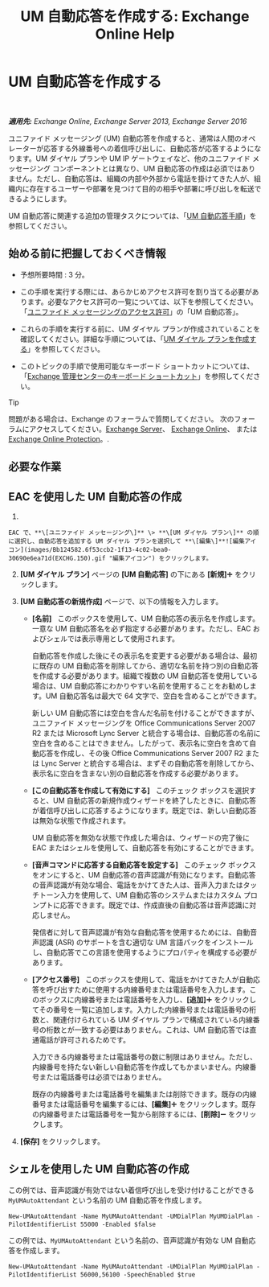 ﻿---
title: 'UM 自動応答を作成する: Exchange Online Help'
TOCTitle: UM 自動応答を作成する
ms:assetid: 773f53fb-d80f-4a79-8bd3-bd753942489f
ms:mtpsurl: https://technet.microsoft.com/ja-jp/library/Aa998875(v=EXCHG.150)
ms:contentKeyID: 49896324
ms.date: 05/22/2018
mtps_version: v=EXCHG.150
f1_keywords:
- Microsoft.Exchange.Management.SnapIn.Esm.OrganizationConfiguration.UnifiedMessaging.CreateAutoAttendantWizardForm.CreateAutoAttendantWizardPage
ms.translationtype: HT
---

# UM 自動応答を作成する

 

_**適用先:** Exchange Online, Exchange Server 2013, Exchange Server 2016_

ユニファイド メッセージング (UM) 自動応答を作成すると、通常は人間のオペレーターが応答する外線番号への着信呼び出しに、自動応答が応答するようになります。UM ダイヤル プランや UM IP ゲートウェイなど、他のユニファイド メッセージング コンポーネントとは異なり、UM 自動応答の作成は必須ではありません。ただし、自動応答は、組織の内部や外部から電話を掛けてきた人が、組織内に存在するユーザーや部署を見つけて目的の相手や部署に呼び出しを転送できるようにします。

UM 自動応答に関連する追加の管理タスクについては、「[UM 自動応答手順](um-auto-attendant-procedures-exchange-2013-help.md)」を参照してください。

## 始める前に把握しておくべき情報

  - 予想所要時間 : 3 分。

  - この手順を実行する際には、あらかじめアクセス許可を割り当てる必要があります。必要なアクセス許可の一覧については、以下を参照してください。「[ユニファイド メッセージングのアクセス許可](unified-messaging-permissions-exchange-2013-help.md)」の「UM 自動応答」。

  - これらの手順を実行する前に、UM ダイヤル プランが作成されていることを確認してください。詳細な手順については、「[UM ダイヤル プランを作成する](create-a-um-dial-plan-exchange-2013-help.md)」を参照してください。

  - このトピックの手順で使用可能なキーボード ショートカットについては、「[Exchange 管理センターのキーボード ショートカット](keyboard-shortcuts-in-the-exchange-admin-center-exchange-online-protection-help.md)」を参照してください。


> [!TIP]
> 問題がある場合は、Exchange のフォーラムで質問してください。 次のフォーラムにアクセスしてください。<A href="https://go.microsoft.com/fwlink/p/?linkid=60612">Exchange Server</A>、 <A href="https://go.microsoft.com/fwlink/p/?linkid=267542">Exchange Online</A>、 または <A href="https://go.microsoft.com/fwlink/p/?linkid=285351">Exchange Online Protection</A>。.



## 必要な作業

## EAC を使用した UM 自動応答の作成

1.  
    
    EAC で、**\[ユニファイド メッセージング\]** \> **\[UM ダイヤル プラン\]** の順に選択し、自動応答を追加する UM ダイヤル プランを選択して **\[編集\]**![編集アイコン](images/Bb124582.6f53ccb2-1f13-4c02-bea0-30690e6ea71d(EXCHG.150).gif "編集アイコン") をクリックします。

2.  **\[UM ダイヤル プラン\]** ページの **\[UM 自動応答\]** の下にある **\[新規\]**![\[追加\] アイコン](images/JJ218640.c1e75329-d6d7-4073-a27d-498590bbb558(EXCHG.150).gif "[追加] アイコン") をクリックします。

3.  **\[UM 自動応答の新規作成\]** ページで、以下の情報を入力します。
    
      - **\[名前\]**   このボックスを使用して、UM 自動応答の表示名を作成します。一意な UM 自動応答名を必ず指定する必要があります。ただし、EAC およびシェルでは表示専用として使用されます。
        
        自動応答を作成した後にその表示名を変更する必要がある場合は、最初に既存の UM 自動応答を削除してから、適切な名前を持つ別の自動応答を作成する必要があります。組織で複数の UM 自動応答を使用している場合は、UM 自動応答にわかりやすい名前を使用することをお勧めします。UM 自動応答名は最大で 64 文字で、空白を含めることができます。
        
        新しい UM 自動応答には空白を含んだ名前を付けることができますが、ユニファイド メッセージングを Office Communications Server 2007 R2 または Microsoft Lync Server と統合する場合は、自動応答の名前に空白を含めることはできません。したがって、表示名に空白を含めて自動応答を作成し、その後 Office Communications Server 2007 R2 または Lync Server と統合する場合は、まずその自動応答を削除してから、表示名に空白を含まない別の自動応答を作成する必要があります。
    
      - **\[この自動応答を作成して有効にする\]**   このチェック ボックスを選択すると、UM 自動応答の新規作成ウィザードを終了したときに、自動応答が着信呼び出しに応答するようになります。既定では、新しい自動応答は無効な状態で作成されます。
        
        UM 自動応答を無効な状態で作成した場合は、ウィザードの完了後に EAC またはシェルを使用して、自動応答を有効にすることができます。
    
      - **\[音声コマンドに応答する自動応答を設定する\]**   このチェック ボックスをオンにすると、UM 自動応答の音声認識が有効になります。自動応答の音声認識が有効な場合、電話をかけてきた人は、音声入力またはタッチトーン入力を使用して、UM 自動応答のシステムまたはカスタム プロンプトに応答できます。既定では、作成直後の自動応答は音声認識に対応しません。
        
        発信者に対して音声認識が有効な自動応答を使用するためには、自動音声認識 (ASR) のサポートを含む適切な UM 言語パックをインストールし、自動応答でこの言語を使用するようにプロパティを構成する必要があります。
    
      - **\[アクセス番号\]**   このボックスを使用して、電話をかけてきた人が自動応答を呼び出すために使用する内線番号または電話番号を入力します。このボックスに内線番号または電話番号を入力し、**\[追加\]**![\[追加\] アイコン](images/JJ218640.c1e75329-d6d7-4073-a27d-498590bbb558(EXCHG.150).gif "[追加] アイコン") をクリックしてその番号を一覧に追加します。入力した内線番号または電話番号の桁数と、関連付けられている UM ダイヤル プランで構成されている内線番号の桁数とが一致する必要はありません。これは、UM 自動応答では直通電話が許可されるためです。
        
        入力できる内線番号または電話番号の数に制限はありません。ただし、内線番号を持たない新しい自動応答を作成してもかまいません。内線番号または電話番号は必須ではありません。
        
        既存の内線番号または電話番号を編集または削除できます。既存の内線番号または電話番号を編集するには、**\[編集\]**![\[追加\] アイコン](images/JJ218640.c1e75329-d6d7-4073-a27d-498590bbb558(EXCHG.150).gif "[追加] アイコン") をクリックします。既存の内線番号または電話番号を一覧から削除するには、**\[削除\]**![\[削除\] アイコン](images/Dd362328.479b6ced-8d64-4277-a725-f17fea202b28(EXCHG.150).gif "[削除] アイコン") をクリックします。

4.  **\[保存\]** をクリックします。

## シェルを使用した UM 自動応答の作成

この例では、音声認識が有効ではない着信呼び出しを受け付けることができる `MyUMAutoAttendant` という名前の UM 自動応答を作成します。

    New-UMAutoAttendant -Name MyUMAutoAttendant -UMDialPlan MyUMDialPlan -PilotIdentifierList 55000 -Enabled $false

この例では、`MyUMAutoAttendant` という名前の、音声認識が有効な UM 自動応答を作成します。

    New-UMAutoAttendant -Name MyUMAutoAttendant -UMDialPlan MyUMDialPlan -PilotIdentifierList 56000,56100 -SpeechEnabled $true

